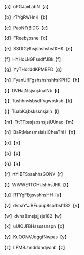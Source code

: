 【a】oPGJanLabN【a】

  【b】rTYgRWHnK【b】

  【c】PaoNfYBlDG【c】

  【d】FReebypsne【d】

  【e】SSDtGjBhsjshshshsfDHK【e】

  【f】HYHoLNGFssdffJBk【f】

  【g】YyTHddddKPMBFD【g】

  【h】FyanUHFgshshshshhsKPHD【h】

  【i】DVHajNjsjsnjJnalNb【i】

  【j】Tushhnslsbsdffvgwbsksb【k】

  【l】TuabKajbskssnsjaln【l】

  【m】TttTTbssjsbsnsjsjUUnao【m】

  【n】BaRtMansmslslslCheaThH【n】

  【o】【o】

  【p】【p】

  【q】【q】

  【r】rtYIBFSbaahhsGONV【r】

  【t】WWWERTGHUshhsJHK【t】

  【u】RTYgFEgsvshhsHH【u】

  【v】dvhaYVJBFupup8sbsbsh182【v】

  【w】dvha8snsjsjjsjs182【w】

  【x】uUIOJFBHsssssnspn【x】

  【y】KuOOMVJdggfNwpab【y】

  【z】LPMBJnndddhdjwlnb【z】
